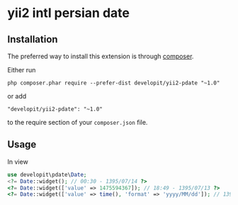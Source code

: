 yii2 intl persian date
============

Installation
------------

The preferred way to install this extension is through [composer](http://getcomposer.org/download/).

Either run

```
php composer.phar require --prefer-dist developit/yii2-pdate "~1.0"
```

or add

```
"developit/yii2-pdate": "~1.0"
```

to the require section of your `composer.json` file.


Usage
-----
In view
```php
use developit\pdate\Date;
<?= Date::widget(); // 00:30 - 1395/07/14 ?>
<?= Date::widget(['value' => 1475594367]); // 18:49 - 1395/07/13 ?>
<?= Date::widget(['value' => time(), 'format' => 'yyyy/MM/dd']); // 1395/07/14?>

